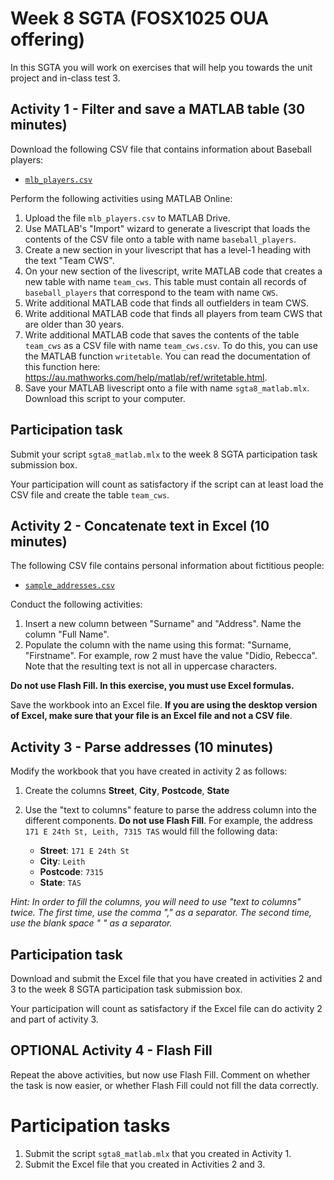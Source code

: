 # Week 8 SGTA (FOSX1025 OUA offering)


In this SGTA you will work on exercises that will help you towards the unit project and in-class test 3.


## Activity 1 - Filter and save a MATLAB table (30 minutes)

Download the following CSV file that contains information about Baseball players:

* [`mlb_players.csv`](mlb_players.csv)

Perform the following activities using MATLAB Online:

1. Upload the file `mlb_players.csv` to MATLAB Drive.
2. Use MATLAB's "Import" wizard to generate a livescript that loads the contents of the CSV file onto a table with name `baseball_players`.
3. Create a new section in your livescript that has a level-1 heading with the text "Team CWS".
4. On your new section of the livescript, write MATLAB code that creates a new table with name `team_cws`. This table must contain all records of `baseball_players` that correspond to the team with name `CWS`.
5. Write additional MATLAB code that finds all outfielders in team CWS.
6. Write additional MATLAB code that finds all players from team CWS that are older than 30 years.
7. Write additional MATLAB code that saves the contents of the table `team_cws` as a CSV file with name `team_cws.csv`. To do this, you can use the MATLAB function `writetable`. You can read the documentation of this function here: https://au.mathworks.com/help/matlab/ref/writetable.html.
8. Save your MATLAB livescript onto a file with name `sgta8_matlab.mlx`. Download this script to your computer.


## Participation task

Submit your script `sgta8_matlab.mlx` to the week 8 SGTA participation task submission box. 

Your participation will count as satisfactory if the script can at least load the CSV file and create the table `team_cws`.


## Activity 2 - Concatenate text in Excel (10 minutes)

The following CSV file contains personal information about fictitious people:

* [`sample_addresses.csv`](sample_addresses.csv)

Conduct the following activities:

1. Insert a new column between "Surname" and "Address". Name the column "Full Name".
2. Populate the column with the name using this format: "Surname, "Firstname". For example, row 2 must have the value "Didio, Rebecca". Note that the resulting text is not all in uppercase characters.

**Do not use Flash Fill. In this exercise, you must use Excel formulas.**

Save the workbook into an Excel file. **If you are using the desktop version of Excel, make sure that your file is an Excel file and not a CSV file**.

## Activity 3 - Parse addresses (10 minutes)

Modify the workbook that you have created in activity 2 as follows:

1. Create the columns **Street**, **City**, **Postcode**, **State**
2. Use the "text to columns" feature to parse the address column into the different components. **Do not use Flash Fill**. For example, the address `171 E 24th St, Leith, 7315 TAS` would fill the following data:

    - **Street**: `171 E 24th St`
    - **City**: `Leith`
    - **Postcode**: `7315`
    - **State**: `TAS`

*Hint: In order to fill the columns, you will need to use "text to columns" twice. The first time, use the comma "," as a separator. The second time, use the blank space " " as a separator.*

## Participation task

Download and submit the Excel file that you have created in activities 2 and 3 to the week 8 SGTA participation task submission box.

Your participation will count as satisfactory if the Excel file can do activity 2 and part of activity 3.

## OPTIONAL Activity 4 - Flash Fill

Repeat the above activities, but now use Flash Fill. Comment on whether the task is now easier, or whether Flash Fill could not fill the data correctly.

# Participation tasks

1. Submit the script `sgta8_matlab.mlx` that you created in Activity 1.
2. Submit the Excel file that you created in Activities 2 and 3.
